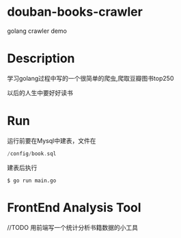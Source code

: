 # douban-books-crawler
golang crawler demo

# Description
学习golang过程中写的一个很简单的爬虫,爬取豆瓣图书top250  

以后的人生中要好好读书



# Run  
运行前要在Mysql中建表，文件在
```go
/config/book.sql
```
建表后执行

```shell
$ go run main.go
```

# FrontEnd Analysis Tool
//TODO
用前端写一个统计分析书籍数据的小工具  

